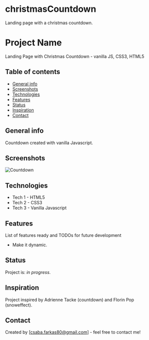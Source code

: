 # christmasCountdown
Landing page with a christmas countdown.
# Project Name
Landing Page with Christmas Countdown - vanilla JS, CSS3, HTML5

## Table of contents
* [General info](#general-info)
* [Screenshots](#screenshots)
* [Technologies](#technologies)
* [Features](#features)
* [Status](#status)
* [Inspiration](#inspiration)
* [Contact](#contact)

## General info
Countdown created with vanilla Javascript.

## Screenshots
![Countdown](LandingPage/Screenshot.png)

## Technologies
* Tech 1 - HTML5
* Tech 2 - CSS3
* Tech 3 - Vanilla Javascript

## Features
List of features ready and TODOs for future development

* Make it dynamic.

## Status
Project is: _in progress_.

## Inspiration
Project inspired by Adrienne Tacke (countdown) and Florin Pop (snoweffect).

## Contact
Created by [csaba.farkas80@gmail.com] - feel free to contact me!

